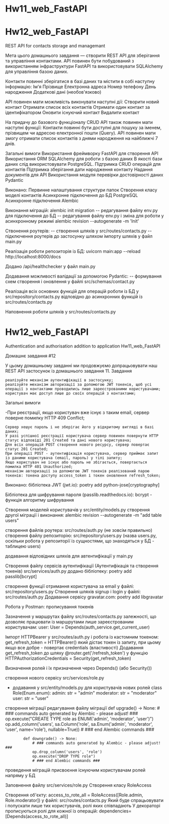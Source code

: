 # Hw11_web_FastAPI
# Hw12_web_FastAPI


REST API for contacts storage and managemant

Мета цього домашнього завдання — створити REST API для зберігання та управління контактами. API повинен бути побудований з використанням інфраструктури FastAPI та використовувати SQLAlchemy для управління базою даних.

Контакти повинні зберігатися в базі даних та містити в собі наступну інформацію:
    Ім'я
    Прізвище
    Електронна адреса
    Номер телефону
    День народження
    Додаткові дані (необов'язково)

API повинен мати можливість виконувати наступні дії:
    Створити новий контакт
    Отримати список всіх контактів
    Отримати один контакт за ідентифікатором
    Оновити існуючий контакт
    Видалити контакт

На придачу до базового функціоналу CRUD API також повинен мати наступні функції:
    Контакти повинні бути доступні для пошуку за іменем, прізвищем чи адресою електронної пошти (Query).
    API повинен мати змогу отримати список контактів з днями народження на найближчі 7 днів.

Загальні вимоги
    Використання фреймворку FastAPI для створення API
    Використання ORM SQLAlchemy для роботи з базою даних
    В якості бази даних слід використовувати PostgreSQL.
    Підтримка CRUD операцій для контактів
    Підтримка зберігання дати народження контакту
    Надання документів для API
    Використання модуля перевірки достовірності даних Pydantic



Виконано:
Первинне налаштування структури папок
Створення класу моделі контактів
Асинхронне підключення до БД PostgreSQL
Асинхронне підключення Alembic

Виконання міграцій:
 alembic init migration
 -- редагування файлу env.py для підключення до БД
 -- редагування файлу env.py і зміна для роботи у асинхронному режимі
 alembic revision --autogenerate -m 'Init'

Ствонення роутерів:
-- створення шляхів у src/routes/contacts.py
-- підключення роутерів до застосунку шляхом імпорту шляхів у файл main.py

Реалізація роботи репозиторія із БД:
uvicorn main:app --reload
http://localhost:8000/docs

Додано  /api/healthchecker у файл main.py

Додавання можливості валідації за допомогою Pydantic:
-- формування схем створення і оновлення у файлі src/schemas/contact.py

Реалізація всіх основних функцій для операцій роботи із БД у src/repository/contacts.py відповідно до асинхронних функцій із src/routes/contacts.py

Наповнення роботи шляхів у src/routes/contacts.py



# Hw12_web_FastAPI
Authentication and authorisation addition to application Hw11_web_FastAPI

Домашнє завдання #12

У цьому домашньому завданні ми продовжуємо допрацьовувати наш REST API застосунок із домашнього завдання 11.
Завдання

    реалізуйте механізм аутентифікації в застосунку;
    реалізуйте механізм авторизації за допомогою JWT токенів, щоб усі операції з контактами проводились лише зареєстрованими користувачами;
    користувач має доступ лише до своїх операцій з контактами;

Загальні вимоги

-При реєстрації, якщо користувач вже існує з таким email, сервер поверне помилку HTTP 409 Conflict;

    Сервер хешує пароль і не зберігає його у відкритому вигляді в базі даних;
    У разі успішної реєстрації користувача сервер повинен повернути HTTP статус відповіді 201 Created та дані нового користувача;
    Для всіх операцій POST створення нового ресурсу, сервер повертає статус 201 Created;
    При операції POST - аутентифікація користувача, сервер приймає запит із даними користувача (email, пароль) у тілі запиту;
    Якщо користувач не існує або пароль не збігається, повертається помилка HTTP 401 Unauthorized;
    механізм авторизації за допомогою JWT токенів реалізований парою токенів: токена доступу access_token і токен оновлення refresh_token;


Виконано:
бібліотека JWT (jwt.io):
poetry add python-jose[cryptography]

Бібліотека для шифрування пароля (passlib.readthedocs.io):
bcrypt - функція алгоритму шифрування

Створення моделей користувачів у src/entity/models.py
створення другої міграції і виконання:
alembic revision --autogenerate -m "add table users"

створення файлів роутера:
src/routes/auth.py (не зовсім правильно)
створення файлу репозиторію:
src/repository/users.py (назва users.py, оскільки робота у репозиторії із сущностями, що знаходяться у БД - таблицею users)

додавання відповідних шляхів для автентифікації у main.py

Створення файлу сервісів аутентифікації (Аутентифікація та створення токенів​)
src/services/auth.py
додано бібліотеку:
poetry add passlib[bcrypt]


створення функції отримання користувача за email у файлі: src/repository/users.py 
Створення шляхів signup і login у файлі: src/routes/auth.py
Додавання сервісу gravatar.com:
poetry add libgravatar

Робота у Postman:
прописування токенів

Зазначення у маршрутах файлу src/routes/contacts.py залежності, що дозволяє працювати із маршрутами лише зареєстрованим користувачам: 
user: User = Depends(auth_service.get_current_user)


Імпорт HTTPBearer у src/routes/auth.py і робота із кастомним токеном:
get_refresh_token = HTTPBearer()
який дістає токен із запиту, при цьому якщо все добре - повертає credentials (властивості)
Додавання get_refresh_token до шляху @router.get('/refresh_token') у функцію HTTPAuthorizationCredentials = Security(get_refresh_token)


Визначення ролей і їх призначення через Depends() (або Security())

створення нового сервісу src/services/role.py
- додавання у src/entity/models.py для користувачів нових ролей
class Role(Enum.enum):
    admin: str = "admin"
    moderator: str = "moderator"
    user: str = "user"

створення міграції
редагування файлу міграції
            def upgrade() -> None:
                # ### commands auto generated by Alembic - please adjust! ###
                op.execute("CREATE TYPE role as ENUM('admin', 'moderator', 'user')")
                op.add_column('users', sa.Column('role', sa.Enum('admin', 'moderator', 'user', name='role'), nullable=True))
                # ### end Alembic commands ###

            def downgrade() -> None:
                # ### commands auto generated by Alembic - please adjust! ###
                op.drop_column('users', 'role')
                op.execute("DROP TYPE role")
                # ### end Alembic commands ###
проведення міграцій
присвоєння існуючим користувачам ролей напряму у БД


Заповнення файлу src/services/role.py
Створення класу RoleAccess

Створення об'єкту: access_to_rote_all = RoleAccess([Role.admin, Role.moderator])
у файлі: src/routes/contacts.py
Який буде спрацьовувати і попускати лише тих користувачів, ролі яких співпадають
У декораторі прописуються ролі для кожної із операцій:
dependencies=[Depends(access_to_rote_all)]

